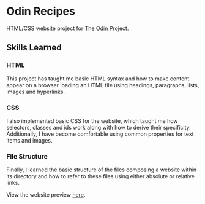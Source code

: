 # Odin Recipes

HTML/CSS website project for [The Odin Project](https://www.theodinproject.com).

## Skills Learned

### HTML
This project has taught me basic HTML syntax and how to make content appear on a browser loading an HTML file using headings, paragraphs, lists, images and hyperlinks. 

### CSS
I also implemented basic CSS for the website, which taught me how selectors, classes and ids work along with how to derive their specificity. Additionally, I have become comfortable using common properties for text items and images.

### File Structure
Finally, I learned the basic structure of the files composing a website within its directory and how to refer to these files using either absolute or relative links.

View the website preview [here](https://gabgosrob.github.io/odin-recipes/).
